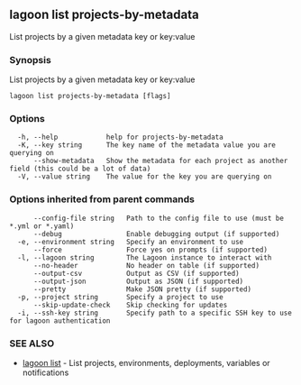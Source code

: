 ## lagoon list projects-by-metadata

List projects by a given metadata key or key:value

### Synopsis

List projects by a given metadata key or key:value

```
lagoon list projects-by-metadata [flags]
```

### Options

```
  -h, --help            help for projects-by-metadata
  -K, --key string      The key name of the metadata value you are querying on
      --show-metadata   Show the metadata for each project as another field (this could be a lot of data)
  -V, --value string    The value for the key you are querying on
```

### Options inherited from parent commands

```
      --config-file string   Path to the config file to use (must be *.yml or *.yaml)
      --debug                Enable debugging output (if supported)
  -e, --environment string   Specify an environment to use
      --force                Force yes on prompts (if supported)
  -l, --lagoon string        The Lagoon instance to interact with
      --no-header            No header on table (if supported)
      --output-csv           Output as CSV (if supported)
      --output-json          Output as JSON (if supported)
      --pretty               Make JSON pretty (if supported)
  -p, --project string       Specify a project to use
      --skip-update-check    Skip checking for updates
  -i, --ssh-key string       Specify path to a specific SSH key to use for lagoon authentication
```

### SEE ALSO

* [lagoon list](lagoon_list.md)	 - List projects, environments, deployments, variables or notifications

